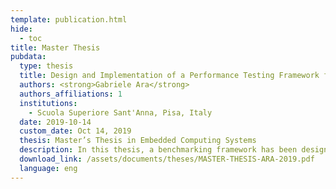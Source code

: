 ```yaml
---
template: publication.html
hide:
  - toc
title: Master Thesis
pubdata:
  type: thesis
  title: Design and Implementation of a Performance Testing Framework for High-Performance Inter-Container Communications
  authors: <strong>Gabriele Ara</strong>
  authors_affiliations: 1
  institutions:
    - Scuola Superiore Sant'Anna, Pisa, Italy
  date: 2019-10-14
  custom_date: Oct 14, 2019
  thesis: Master’s Thesis in Embedded Computing Systems
  description: In this thesis, a benchmarking framework has been designed and realized, for the purpose of comparing different kernel bypass mechanisms that can be used to exchange data between VNFs deployed on OS containers within a private cloud infrastructure, to determine which is the most suitable to build efficient network infrastructures in the cloud. Among these mechanisms, this work focuses on the evaluation of the Data Plane Development Kit (DPDK) framework and other tools that are built on top of it (e.g. software virtual switches), as DPDK occupies a prominent position in the industry and provides most of the functionalities needed to bypass the kernel when exchanging network packets, either locally or with an actual hardware Network Interface Controller (NIC). Evaluations are done comparing software virtual switches against a Single-Root I/O Virtualization (SR-IOV) enabled network card, which provides a hardware implementation of local switching functionalities. This study compares the performance achieved by each different solution with respect to a number of key metrics, namely network throughput, latency and scalability, when subject to synthetic workloads simulating the behavior of real VNF components communicating with each other.
  download_link: /assets/documents/theses/MASTER-THESIS-ARA-2019.pdf
  language: eng
---
```

